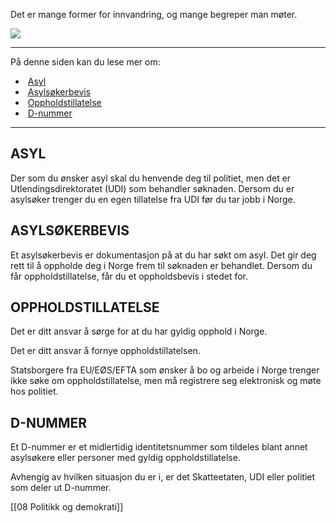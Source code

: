 Det er mange former for innvandring, og mange begreper man møter.

![](https://cdn.kursoria.no/pensum/elements/pensum-for-samfunnskunnskapsproven-_gyhuji.jpg)

---

På denne siden kan du lese mer om:

-    [Asyl](https://app.norskkunnskap.no/pensum/rtehtr/cq44j7/gyhuji#asyl)
-    [Asylsøkerbevis](https://app.norskkunnskap.no/pensum/rtehtr/cq44j7/gyhuji#asylsokerbevis)
-    [Oppholdstillatelse](https://app.norskkunnskap.no/pensum/rtehtr/cq44j7/gyhuji#oppholdstillatelse)
-    [D-nummer](https://app.norskkunnskap.no/pensum/rtehtr/cq44j7/gyhuji#d-nummer)

---

## ASYL

Der som du ønsker asyl skal du henvende deg til politiet, men det er Utlendingsdirektoratet (UDI) som behandler søknaden. Dersom du er asylsøker trenger du en egen tillatelse fra UDI før du tar jobb i Norge.

## ASYLSØKERBEVIS

Et asylsøkerbevis er dokumentasjon på at du har søkt om asyl. Det gir deg rett til å oppholde deg i Norge frem til søknaden er behandlet. Dersom du får oppholdstillatelse, får du et oppholdsbevis i stedet for.

## OPPHOLDSTILLATELSE

Det er ditt ansvar å sørge for at du har gyldig opphold i Norge.

Det er ditt ansvar å fornye oppholdstillatelsen.

Statsborgere fra EU/EØS/EFTA som ønsker å bo og arbeide i Norge trenger ikke søke om oppholdstillatelse, men må registrere seg elektronisk og møte hos politiet.

## D-NUMMER

Et D-nummer er et midlertidig identitetsnummer som tildeles blant annet asylsøkere eller personer med gyldig oppholdstillatelse.

Avhengig av hvilken situasjon du er i, er det Skatteetaten, UDI eller politiet som deler ut D-nummer.


[[08 Politikk og demokrati]]